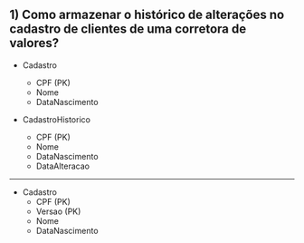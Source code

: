 ## 1) Como armazenar o histórico de alterações no cadastro de clientes de uma corretora de valores?

- Cadastro
  - CPF (PK)
  - Nome
  - DataNascimento

- CadastroHistorico
  - CPF (PK)
  - Nome
  - DataNascimento
  - DataAlteracao

-----

- Cadastro
  - CPF (PK)
  - Versao (PK)
  - Nome
  - DataNascimento
